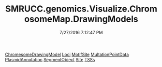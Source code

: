 ﻿---
title: SMRUCC.genomics.Visualize.ChromosomeMap.DrawingModels
date: 7/27/2016 7:12:47 PM
---

[ChromesomeDrawingModel](T-SMRUCC.genomics.Visualize.ChromosomeMap.DrawingModels.ChromesomeDrawingModel.html)
[Loci](T-SMRUCC.genomics.Visualize.ChromosomeMap.DrawingModels.Loci.html)
[MotifSite](T-SMRUCC.genomics.Visualize.ChromosomeMap.DrawingModels.MotifSite.html)
[MultationPointData](T-SMRUCC.genomics.Visualize.ChromosomeMap.DrawingModels.MultationPointData.html)
[PlasmidAnnotation](T-SMRUCC.genomics.Visualize.ChromosomeMap.DrawingModels.PlasmidAnnotation.html)
[SegmentObject](T-SMRUCC.genomics.Visualize.ChromosomeMap.DrawingModels.SegmentObject.html)
[Site](T-SMRUCC.genomics.Visualize.ChromosomeMap.DrawingModels.Site.html)
[TSSs](T-SMRUCC.genomics.Visualize.ChromosomeMap.DrawingModels.TSSs.html)
